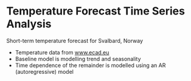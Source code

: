 # Temperature Forecast Time Series Analysis

Short-term temperature forecast for Svalbard, Norway

* Temperature data from www.ecad.eu
* Baseline model is modelling trend and seasonality
* Time dependence of the remainder is modelled using an AR (autoregressive) model
